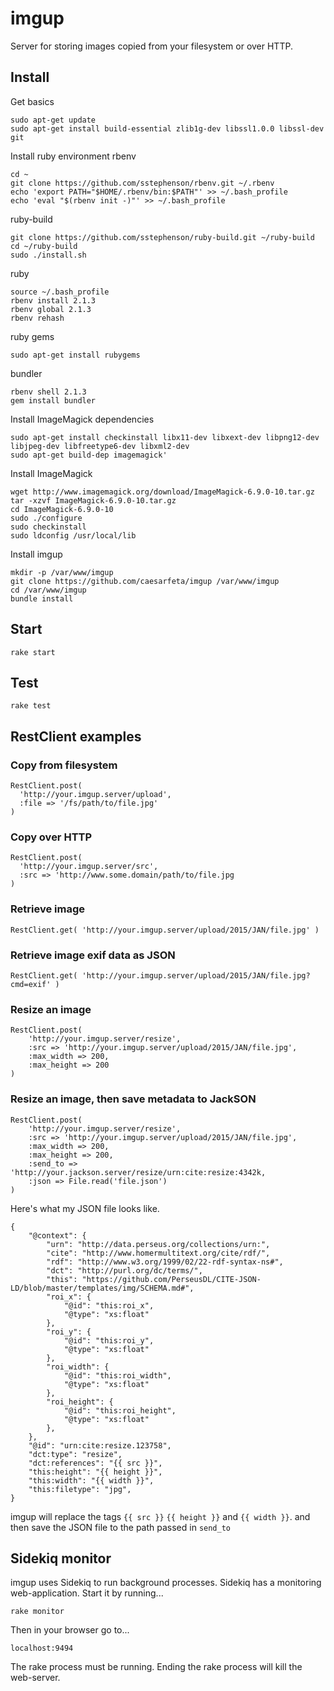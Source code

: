 # imgup

Server for storing images copied from your filesystem or over HTTP.

## Install

Get basics

	sudo apt-get update
	sudo apt-get install build-essential zlib1g-dev libssl1.0.0 libssl-dev git 

Install ruby environment
rbenv

	cd ~
	git clone https://github.com/sstephenson/rbenv.git ~/.rbenv
	echo 'export PATH="$HOME/.rbenv/bin:$PATH"' >> ~/.bash_profile
	echo 'eval "$(rbenv init -)"' >> ~/.bash_profile

ruby-build

	git clone https://github.com/sstephenson/ruby-build.git ~/ruby-build
	cd ~/ruby-build
	sudo ./install.sh

ruby

	source ~/.bash_profile
	rbenv install 2.1.3
	rbenv global 2.1.3
	rbenv rehash

ruby gems

	sudo apt-get install rubygems

bundler

	rbenv shell 2.1.3
	gem install bundler

Install ImageMagick dependencies

	sudo apt-get install checkinstall libx11-dev libxext-dev libpng12-dev libjpeg-dev libfreetype6-dev libxml2-dev
	sudo apt-get build-dep imagemagick'

Install ImageMagick

	wget http://www.imagemagick.org/download/ImageMagick-6.9.0-10.tar.gz
	tar -xzvf ImageMagick-6.9.0-10.tar.gz
	cd ImageMagick-6.9.0-10
	sudo ./configure
	sudo checkinstall
	sudo ldconfig /usr/local/lib

Install imgup

	mkdir -p /var/www/imgup
	git clone https://github.com/caesarfeta/imgup /var/www/imgup
	cd /var/www/imgup
	bundle install

## Start

	rake start

## Test

	rake test

## RestClient examples

### Copy from filesystem

	RestClient.post(
      'http://your.imgup.server/upload',
      :file => '/fs/path/to/file.jpg'
    )

### Copy over HTTP

	RestClient.post(
	  'http://your.imgup.server/src',
	  :src => 'http://www.some.domain/path/to/file.jpg
	)

### Retrieve image

	RestClient.get( 'http://your.imgup.server/upload/2015/JAN/file.jpg' )

### Retrieve image exif data as JSON

	RestClient.get( 'http://your.imgup.server/upload/2015/JAN/file.jpg?cmd=exif' )

### Resize an image

	RestClient.post(
		'http://your.imgup.server/resize',
		:src => 'http://your.imgup.server/upload/2015/JAN/file.jpg',
		:max_width => 200,
		:max_height => 200
	)

### Resize an image, then save metadata to  JackSON

	RestClient.post(
		'http://your.imgup.server/resize',
		:src => 'http://your.imgup.server/upload/2015/JAN/file.jpg',
		:max_width => 200,
		:max_height => 200,
		:send_to => 'http://your.jackson.server/resize/urn:cite:resize:4342k,
		:json => File.read('file.json')
	)

Here's what my JSON file looks like.

	{
		"@context": {
			"urn": "http://data.perseus.org/collections/urn:",
			"cite": "http://www.homermultitext.org/cite/rdf/",
			"rdf": "http://www.w3.org/1999/02/22-rdf-syntax-ns#",
			"dct": "http://purl.org/dc/terms/",
			"this": "https://github.com/PerseusDL/CITE-JSON-LD/blob/master/templates/img/SCHEMA.md#",
			"roi_x": {
				"@id": "this:roi_x",
				"@type": "xs:float"
			},
			"roi_y": {
				"@id": "this:roi_y",
				"@type": "xs:float"
			},
			"roi_width": {
				"@id": "this:roi_width",
				"@type": "xs:float"
			},
			"roi_height": {
				"@id": "this:roi_height",
				"@type": "xs:float"
			},
		},
		"@id": "urn:cite:resize.123758",
		"dct:type": "resize",
		"dct:references": "{{ src }}",
		"this:height": "{{ height }}",
		"this:width": "{{ width }}",
		"this:filetype": "jpg",
	}

imgup will replace the tags `{{ src }}` `{{ height }}` and `{{ width }}`.
and then save the JSON file to the path passed in `send_to`

## Sidekiq monitor

imgup uses Sidekiq to run background processes.
Sidekiq has a monitoring web-application.
Start it by running...

	rake monitor

Then in your browser go to...

	localhost:9494

The rake process must be running.
Ending the rake process will kill the web-server.